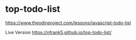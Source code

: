 # top-todo-list
https://www.theodinproject.com/lessons/javascript-todo-list


Live Version
https://nfrank5.github.io/top-todo-list/

